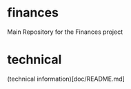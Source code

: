 # finances
Main Repository for the Finances project

# technical

(technical information)[doc/README.md]


